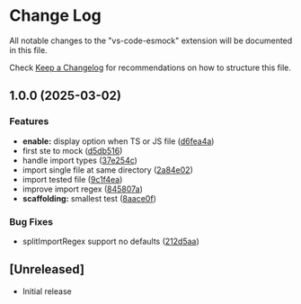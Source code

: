 # Change Log

All notable changes to the "vs-code-esmock" extension will be documented in this file.

Check [Keep a Changelog](http://keepachangelog.com/) for recommendations on how to structure this file.

## 1.0.0 (2025-03-02)


### Features

* **enable:** display option when TS or JS file ([d6fea4a](https://github.com/Paker30/vs-code-esmock/commit/d6fea4a30b9015fa3b83fdd3a1ac1a24efa85c48))
* first ste to mock ([d5db516](https://github.com/Paker30/vs-code-esmock/commit/d5db5167aeead83363213ab5d1615e2f625bc3f6))
* handle import types ([37e254c](https://github.com/Paker30/vs-code-esmock/commit/37e254cbb742c1d780750d11c7303d8443a5b88a))
* import single file at same directory ([2a84e02](https://github.com/Paker30/vs-code-esmock/commit/2a84e02b2cd9c7c01a89cbdfa0d6872f676d3b97))
* import tested file ([9c1f4ea](https://github.com/Paker30/vs-code-esmock/commit/9c1f4eaadad92c7daeb9cfa49916cce78cff54b8))
* improve import regex ([845807a](https://github.com/Paker30/vs-code-esmock/commit/845807a193f8a7c30976cf08193e00c1a053346b))
* **scaffolding:** smallest test ([8aace0f](https://github.com/Paker30/vs-code-esmock/commit/8aace0f47168ecac87ed659cb0766dda1ed24aa5))


### Bug Fixes

* splitImportRegex support no defaults ([212d5aa](https://github.com/Paker30/vs-code-esmock/commit/212d5aac8150f8cacc463f998aa1350d7995949a))

## [Unreleased]

- Initial release
